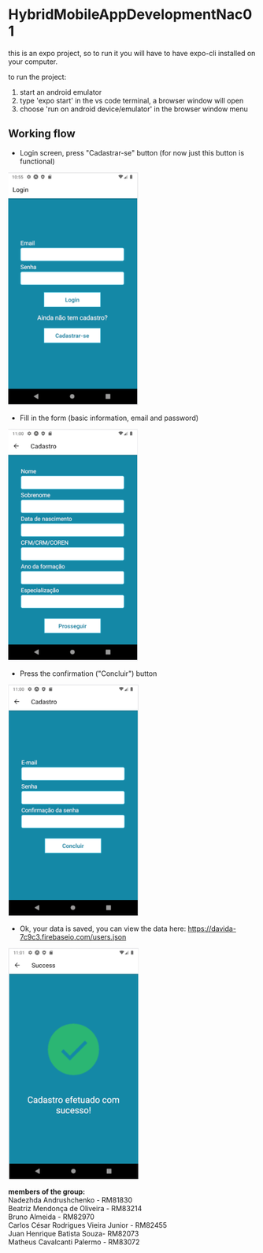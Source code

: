 # HybridMobileAppDevelopmentNac01

this is an expo project, 
so to run it you will have to have expo-cli installed on your computer.

to run the project:
1) start an android emulator
2) type 'expo start' in the vs code terminal, a browser window will open
3) choose 'run on android device/emulator' in the browser window menu

## Working flow
- Login screen, press "Cadastrar-se" button (for now just this button is functional)

![alt text](https://github.com/sosurprised/HybridMobileAppDevelopmentNac01/blob/master/prints/login.png)

- Fill in the form (basic information, email and password)

![alt text](https://github.com/sosurprised/HybridMobileAppDevelopmentNac01/blob/master/prints/register1.png)

- Press the confirmation ("Concluir") button

![alt text](https://github.com/sosurprised/HybridMobileAppDevelopmentNac01/blob/master/prints/register2.png)

- Ok, your data is saved, you can view the data here: https://davida-7c9c3.firebaseio.com/users.json

![alt text](https://github.com/sosurprised/HybridMobileAppDevelopmentNac01/blob/master/prints/success.png)

<b>members of the group:  </b>
<br> Nadezhda Andrushchenko - RM81830  <br>Beatriz Mendonça de Oliveira - RM83214<br> Bruno Almeida - RM82970 <br> Carlos César Rodrigues Vieira Junior - RM82455 <br> Juan Henrique Batista Souza- RM82073 <br> Matheus Cavalcanti Palermo - RM83072 
